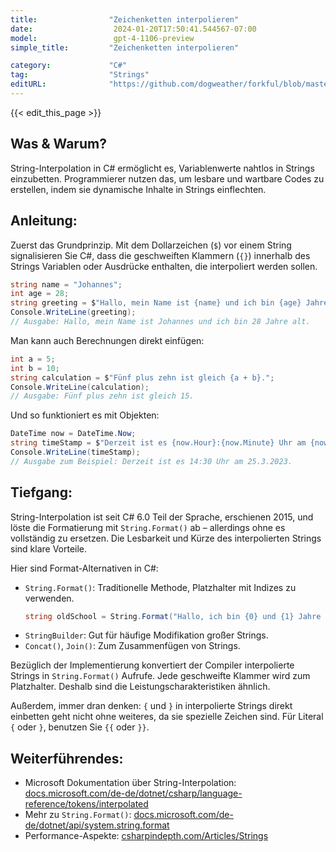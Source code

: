 ```yaml
---
title:                "Zeichenketten interpolieren"
date:                  2024-01-20T17:50:41.544567-07:00
model:                 gpt-4-1106-preview
simple_title:         "Zeichenketten interpolieren"

category:             "C#"
tag:                  "Strings"
editURL:              "https://github.com/dogweather/forkful/blob/master/content/de/c-sharp/interpolating-a-string.md"
---
```


{{< edit_this_page >}}

## Was & Warum?
String-Interpolation in C# ermöglicht es, Variablenwerte nahtlos in Strings einzubetten. Programmierer nutzen das, um lesbare und wartbare Codes zu erstellen, indem sie dynamische Inhalte in Strings einflechten.

## Anleitung:
Zuerst das Grundprinzip. Mit dem Dollarzeichen (`$`) vor einem String signalisieren Sie C#, dass die geschweiften Klammern (`{}`) innerhalb des Strings Variablen oder Ausdrücke enthalten, die interpoliert werden sollen.

```C#
string name = "Johannes";
int age = 28;
string greeting = $"Hallo, mein Name ist {name} und ich bin {age} Jahre alt.";
Console.WriteLine(greeting);
// Ausgabe: Hallo, mein Name ist Johannes und ich bin 28 Jahre alt.
```

Man kann auch Berechnungen direkt einfügen:

```C#
int a = 5;
int b = 10;
string calculation = $"Fünf plus zehn ist gleich {a + b}.";
Console.WriteLine(calculation);
// Ausgabe: Fünf plus zehn ist gleich 15.
```

Und so funktioniert es mit Objekten:

```C#
DateTime now = DateTime.Now;
string timeStamp = $"Derzeit ist es {now.Hour}:{now.Minute} Uhr am {now.Day}.{now.Month}.{now.Year}.";
Console.WriteLine(timeStamp);
// Ausgabe zum Beispiel: Derzeit ist es 14:30 Uhr am 25.3.2023.
```

## Tiefgang:
String-Interpolation ist seit C# 6.0 Teil der Sprache, erschienen 2015, und löste die Formatierung mit `String.Format()` ab – allerdings ohne es vollständig zu ersetzen. Die Lesbarkeit und Kürze des interpolierten Strings sind klare Vorteile.

Hier sind Format-Alternativen in C#:

- `String.Format()`: Traditionelle Methode, Platzhalter mit Indizes zu verwenden.
  ```C#
  string oldSchool = String.Format("Hallo, ich bin {0} und {1} Jahre alt.", name, age);
  ```
- `StringBuilder`: Gut für häufige Modifikation großer Strings.
- `Concat()`, `Join()`: Zum Zusammenfügen von Strings.

Bezüglich der Implementierung konvertiert der Compiler interpolierte Strings in `String.Format()` Aufrufe. Jede geschweifte Klammer wird zum Platzhalter. Deshalb sind die Leistungscharakteristiken ähnlich. 

Außerdem, immer dran denken: `{` und `}` in interpolierte Strings direkt einbetten geht nicht ohne weiteres, da sie spezielle Zeichen sind. Für Literal `{` oder `}`, benutzen Sie `{{` oder `}}`.

## Weiterführendes:
- Microsoft Dokumentation über String-Interpolation: [docs.microsoft.com/de-de/dotnet/csharp/language-reference/tokens/interpolated](https://docs.microsoft.com/de-de/dotnet/csharp/language-reference/tokens/interpolated)
- Mehr zu `String.Format()`: [docs.microsoft.com/de-de/dotnet/api/system.string.format](https://docs.microsoft.com/de-de/dotnet/api/system.string.format)
- Performance-Aspekte: [csharpindepth.com/Articles/Strings](https://csharpindepth.com/Articles/Strings)
